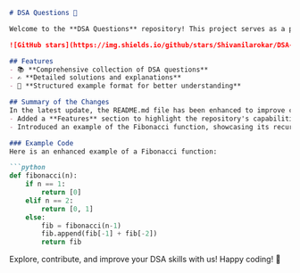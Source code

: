 ```markdown
# DSA Questions 🚀

Welcome to the **DSA Questions** repository! This project serves as a platform for developers and learners to practice and enhance their skills in Data Structures and Algorithms (DSA). This repository is designed to help you improve your understanding of various data structures and algorithms through a collection of questions and solutions.

![GitHub stars](https://img.shields.io/github/stars/Shivanilarokar/DSA-Questions-?style=social) ![Forks](https://img.shields.io/github/forks/Shivanilarokar/DSA-Questions-?style=social)

## Features
- 📚 **Comprehensive collection of DSA questions**
- ✍️ **Detailed solutions and explanations**
- 📝 **Structured example format for better understanding**

## Summary of the Changes
In the latest update, the README.md file has been enhanced to improve clarity and usability. Key changes include:
- Added a **Features** section to highlight the repository's capabilities.
- Introduced an example of the Fibonacci function, showcasing its recursive nature and improved clarity.

### Example Code
Here is an enhanced example of a Fibonacci function:

```python
def fibonacci(n):
    if n == 1:
        return [0]
    elif n == 2:
        return [0, 1]
    else:
        fib = fibonacci(n-1)
        fib.append(fib[-1] + fib[-2])
        return fib
```

Explore, contribute, and improve your DSA skills with us! Happy coding! 🎉
```
